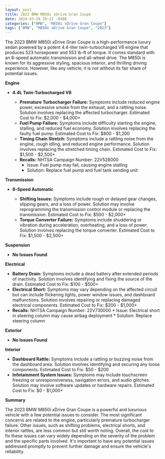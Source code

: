 ```yaml
---
layout: post
title: 2023 BMW M850i xDrive Gran Coupe
date: 2024-03-28 19:22 -0400
categories: ["BMW", "M850i xDrive Gran Coupe"]
tags: ["BMW", "M850i xDrive Gran Coupe", "2023"]
---
```

The 2023 BMW M850i xDrive Gran Coupe is a high-performance luxury sedan powered by a potent 4.4-liter twin-turbocharged V8 engine that produces 523 horsepower and 553 lb-ft of torque. It comes standard with an 8-speed automatic transmission and all-wheel drive. The M850i is known for its aggressive styling, spacious interior, and thrilling driving experience. However, like any vehicle, it is not without its fair share of potential issues.

**Engine**

* **4.4L Twin-Turbocharged V8**

    * **Premature Turbocharger Failure:** Symptoms include reduced engine power, excessive smoke from the exhaust, and a rattling noise. Solution involves replacing the affected turbocharger. Estimated Cost to Fix: $2,000 - $4,000+
    * **Fuel Pump Failure:** Symptoms include difficulty starting the engine, stalling, and reduced fuel economy. Solution involves replacing the faulty fuel pump. Estimated Cost to Fix: $800 - $1,200
    * **Timing Chain Stretch:** Symptoms include a rattling noise from the engine, rough idling, and reduced engine performance. Solution involves replacing the stretched timing chain. Estimated Cost to Fix: $1,500 - $2,500+
    * **Recalls:** NHTSA Campaign Number: 22V528000
        * Issue: Fuel pump may fail, causing engine stalling
        * Solution: Replace fuel pump and fuel tank sending unit

**Transmission**

* **8-Speed Automatic**

    * **Shifting Issues:** Symptoms include rough or delayed gear changes, slipping gears, and a loss of power. Solution may involve reprogramming the transmission control module or replacing the transmission. Estimated Cost to Fix: $500 - $2,000+
    * **Torque Converter Failure:** Symptoms include shuddering or vibration during acceleration, overheating, and a loss of power. Solution involves replacing the torque converter. Estimated Cost to Fix: $1,500 - $2,500+

**Suspension**

* **No Issues Found**

**Electrical**

* **Battery Drain:** Symptoms include a dead battery after extended periods of inactivity. Solution involves identifying and fixing the source of the drain. Estimated Cost to Fix: $100 - $500+
* **Electrical Short:** Symptoms may vary depending on the affected circuit but can include flickering lights, power window issues, and dashboard malfunctions. Solution involves repairing or replacing damaged electrical components. Estimated Cost to Fix: $200 - $1,000+
* **Recalls:** NHTSA Campaign Number: 22V730000
        * Issue: Electrical short in steering column may cause airbag deployment
        * Solution: Replace steering column

**Exterior**

* **No Issues Found**

**Interior**

* **Dashboard Rattle:** Symptoms include a rattling or buzzing noise from the dashboard area. Solution involves identifying and securing any loose components. Estimated Cost to Fix: $50 - $200
* **Infotainment System Issues:** Symptoms may include touchscreen freezing or unresponsiveness, navigation errors, and audio glitches. Solution may involve software updates or hardware repairs. Estimated Cost to Fix: $0 - $1,000+

**Summary**

The 2023 BMW M850i xDrive Gran Coupe is a powerful and luxurious vehicle with a few potential issues to consider. The most significant concerns are related to the engine, particularly premature turbocharger failure. Other issues, such as shifting problems, electrical shorts, and interior rattles, are less common but still worth noting. Overall, the cost to fix these issues can vary widely depending on the severity of the problem and the specific parts involved. It's important to have any potential issues addressed promptly to prevent further damage and ensure the vehicle's reliability.
